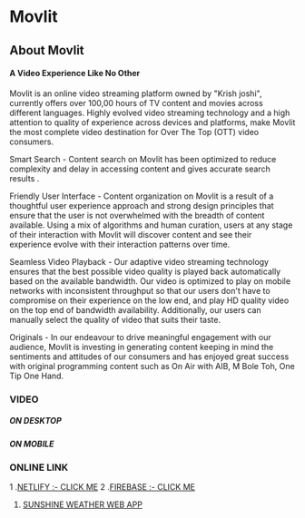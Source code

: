 # Movlit<br>
<h2>About Movlit</h2>
<h4>A Video Experience Like No Other</h4>
<p>Movlit is an online video streaming platform owned by "Krish joshi", currently offers over 100,00 hours of TV content and movies across different languages. Highly evolved video streaming technology and a high attention to quality of experience across devices and platforms, make Movlit the most complete video destination for Over The Top (OTT) video consumers.

</p>
<p>Smart Search - Content search on Movlit has been optimized to reduce complexity and delay in accessing content and gives accurate search results .</p>
<p>Friendly User Interface - Content organization on Movlit is a result of a thoughtful user experience approach and strong design principles that ensure that the user is not overwhelmed with the breadth of content available. Using a mix of algorithms and human curation, users at any stage of their interaction with Movlit will discover content and see their experience evolve with their interaction patterns over time.

</p>
<p>Seamless Video Playback - Our adaptive video streaming technology ensures that the best possible video quality is played back automatically based on the available bandwidth. Our video is optimized to play on mobile networks with inconsistent throughput so that our users don't have to compromise on their experience on the low end, and play HD quality video on the top end of bandwidth availability. Additionally, our users can manually select the quality of video that suits their taste.

</p>
<p>Originals - In our endeavour to drive meaningful engagement with our audience, Movlit is investing in generating content keeping in mind the sentiments and attitudes of our consumers and has enjoyed great success with original programming content such as On Air with AIB, M Bole Toh, One Tip One Hand.

</p>

<h3>VIDEO</h3>
<h5>ON DESKTOP </h5>

<h5>ON MOBILE </h5>

### ONLINE LINK 
 1 .[NETLIFY :-   CLICK ME](https://movlit-krishjoshi.netlify.app/)
 2 .[FIREBASE :-  CLICK ME](https://movlit-c793b.web.app/)
 1. [SUNSHINE WEATHER WEB APP](https://krishweather.netlify.app/)
